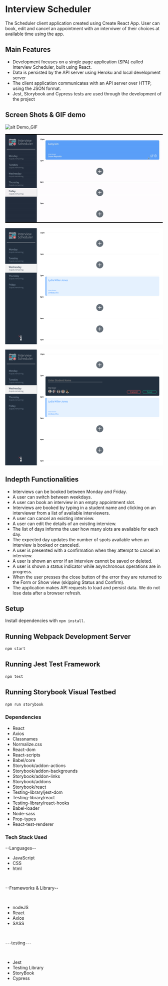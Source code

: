 # Interview Scheduler

The Scheduler client application created using Create React App. User can book, edit and cancel an appointment with an interviwer of their choices at available time using the app.

## Main Features

- Development focuses on a single page application (SPA) called Interview Scheduler, built using React.
- Data is persisted by the API server using Heroku and local development server
- The client application communicates with an API server over HTTP, using the JSON format.
- Jest, Storybook and Cypress tests are used through the development of the project

## Screen Shots & GIF demo


![alt Demo_GIF](https://user-images.githubusercontent.com/94889218/165666781-a8cd1598-52e6-4db0-8881-2ec095c677d4.png)

![alt Demo_Error_GIF](https://github.com/lucky-hw-kim/scheduler/blob/master/doc/Interview-Scheduler_Error_demo.gif?raw=true)

![ScreenShot of main page](https://github.com/lucky-hw-kim/scheduler/blob/master/doc/Interview-Scheduler_1.png?raw=true)

![ScreenShot of booking page open](https://github.com/lucky-hw-kim/scheduler/blob/master/doc/Interview-Scheduler_2.png?raw=true)

## Indepth Functionalities

- Interviews can be booked between Monday and Friday.
- A user can switch between weekdays.
- A user can book an interview in an empty appointment slot.
- Interviews are booked by typing in a student name and clicking on an interviewer from a list of available interviewers.
- A user can cancel an existing interview.
- A user can edit the details of an existing interview.
- The list of days informs the user how many slots are available for each day.
- The expected day updates the number of spots available when an interview is booked or canceled.
- A user is presented with a confirmation when they attempt to cancel an interview.
- A user is shown an error if an interview cannot be saved or deleted.
- A user is shown a status indicator while asynchronous operations are in progress.
- When the user presses the close button of the error they are returned to the Form or Show view (skipping Status and Confirm).
- The application makes API requests to load and persist data. We do not lose data after a browser refresh. 


## Setup

Install dependencies with `npm install`.

## Running Webpack Development Server

```sh
npm start
```

## Running Jest Test Framework

```sh
npm test
```

## Running Storybook Visual Testbed

```sh
npm run storybook
```

### Dependencies
* React
* Axios
* Classnames
* Normalize.css
* React-dom
* React-scripts
* Babel/core
* Storybook/addon-actions
* Storybook/addon-backgrounds
* Storybook/addon-links
* Storybook/addons
* Storybook/react
* Testing-library/jest-dom
* Testing-library/react
* Testing-library/react-hooks
* Babel-loader
* Node-sass
* Prop-types
* React-test-renderer

### Tech Stack Used
--Languages--
</br>

* JavaScript
* CSS 
* html

</br>

--Frameworks & Library--

</br>

*  nodeJS
*  React
*  Axios
*  SASS

</br>

---testing---

</br>

* Jest
* Testing Library
* StoryBook
* Cypress



